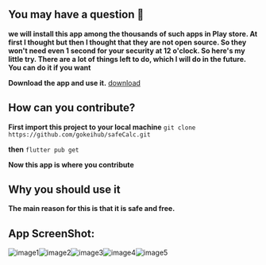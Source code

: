 ## You may have a question 🤔

**we will install this app among the thousands of such apps in Play store. At first I thought but then I thought that they are not open source. So they won't need even 1 second for your security at 12 o'clock. So here's my little try. There are a lot of things left to do, which I will do in the future. You can do it if you want**

**Download the app and use it.** [download](https://github.com/gokeihub/safeCalc/releases/tag/version_0)

## How can you contribute?

**First import this project to your local machine** `git clone https://github.com/gokeihub/safeCalc.git`

**then** `flutter pub get`

**Now this app is where you contribute**

## Why you should use it

**The main reason for this is that it is safe and free.**

## App ScreenShot:

![image1](https://i.postimg.cc/KjpxDMGs/image1.png)![image2](https://i.postimg.cc/GtmbDQCy/image2.png)![image3](https://i.postimg.cc/mZmLs0YN/image3.png)![image4](https://i.postimg.cc/mDwbhn04/image4.png)![image5](https://i.postimg.cc/J4t14PKw/image5.png)
